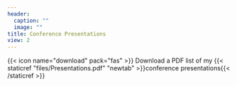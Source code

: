 ```yaml
---
header:
  caption: ""
  image: ""
title: Conference Presentations
view: 2
---
```


{{< icon name="download" pack="fas" >}} Download a PDF list of my {{< staticref "files/Presentations.pdf" "newtab" >}}conference presentations{{< /staticref >}}